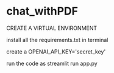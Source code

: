 # chat_withPDF

CREATE A VIRTUAL ENVIRONMENT

install all the requirements.txt  in terminal

create a OPENAI_API_KEY='secret_key'

run the code as streamlit run app.py
